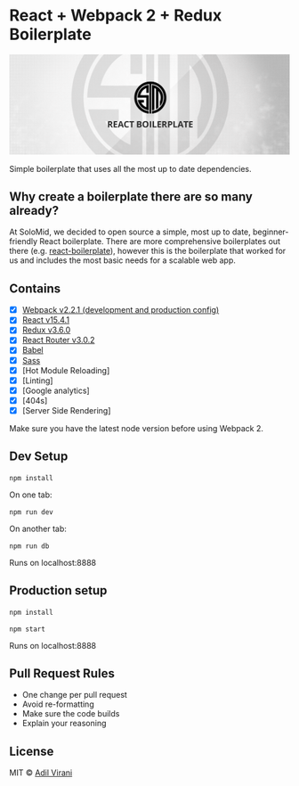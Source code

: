 # React + Webpack 2 + Redux Boilerplate
![Alt text](/boilerplatever2.png?raw=true)

Simple boilerplate that uses all the most up to date dependencies.

## Why create a boilerplate there are so many already?

At SoloMid, we decided to open source a simple, most up to date, beginner-friendly React boilerplate. There are more comprehensive boilerplates out there (e.g. [react-boilerplate](https://github.com/react-boilerplate/react-boilerplate)), however this is the boilerplate that worked for us and includes the most basic needs for a scalable web app. 

## Contains

- [x] [Webpack v2.2.1 (development and production config)](https://webpack.github.io)
- [x] [React v15.4.1](https://github.com/facebook/react)
- [x] [Redux v3.6.0](https://github.com/reactjs/redux)
- [x] [React Router v3.0.2](https://github.com/ReactTraining/react-router)
- [x] [Babel](https://babeljs.io/)
- [x] [Sass](http://sass-lang.com/)
- [x] [Hot Module Reloading]
- [x] [Linting]
- [x] [Google analytics]
- [x] [404s]
- [x] [Server Side Rendering]

Make sure you have the latest node version before using Webpack 2.

## Dev Setup

```
npm install
```
On one tab:
```
npm run dev
```
On another tab:
```
npm run db
```
Runs on localhost:8888

## Production setup
```
npm install
```
```
npm start
```
Runs on localhost:8888

## Pull Request Rules
- One change per pull request
- Avoid re-formatting
- Make sure the code builds
- Explain your reasoning

## License

MIT © [Adil Virani](http://twitter.com/TSMHaiyaku)
